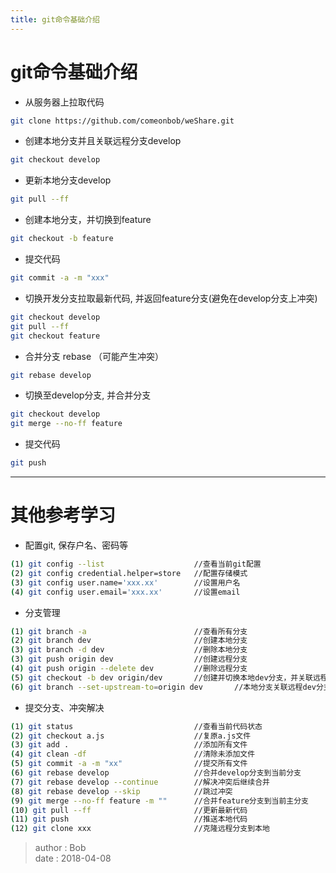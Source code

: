```yaml
---
title: git命令基础介绍
---
```

# git命令基础介绍

- 从服务器上拉取代码
``` bash
git clone https://github.com/comeonbob/weShare.git
```

- 创建本地分支并且关联远程分支develop
``` bash
git checkout develop
```
- 更新本地分支develop
``` bash
git pull --ff
```

- 创建本地分支，并切换到feature
``` bash
git checkout -b feature
```
- 提交代码
``` bash
git commit -a -m "xxx"
```

- 切换开发分支拉取最新代码, 并返回feature分支(避免在develop分支上冲突)
``` bash
git checkout develop
git pull --ff
git checkout feature
```

- 合并分支 rebase （可能产生冲突）
``` bash
git rebase develop
```

- 切换至develop分支, 并合并分支
``` bash
git checkout develop
git merge --no-ff feature
```

- 提交代码
``` bash
git push
```
---
# 其他参考学习

- 配置git, 保存户名、密码等
``` bash
(1) git config --list                    //查看当前git配置
(2) git config credential.helper=store   //配置存储模式
(3) git config user.name='xxx.xx'        //设置用户名
(4) git config user.email='xxx.xx'       //设置email
```

- 分支管理
``` bash
(1) git branch -a                        //查看所有分支
(2) git branch dev                       //创建本地分支
(3) git branch -d dev                    //删除本地分支
(3) git push origin dev                  //创建远程分支
(4) git push origin --delete dev         //删除远程分支
(5) git checkout -b dev origin/dev       //创建并切换本地dev分支，并关联远程dev分支
(6) git branch --set-upstream-to=origin dev       //本地分支关联远程dev分支
```


- 提交分支、冲突解决
``` bash
(1) git status                           //查看当前代码状态
(2) git checkout a.js                    //复原a.js文件
(3) git add .                            //添加所有文件
(4) git clean -df                        //清除未添加文件
(5) git commit -a -m "xx"                //提交所有文件
(6) git rebase develop                   //合并develop分支到当前分支
(7) git rebase develop --continue        //解决冲突后继续合并
(8) git rebase develop --skip            //跳过冲突
(9) git merge --no-ff feature -m ""      //合并feature分支到当前主分支
(10) git pull --ff                       //更新最新代码
(11) git push                            //推送本地代码
(12) git clone xxx                       //克隆远程分支到本地
```

> author : Bob  
> date : 2018-04-08
